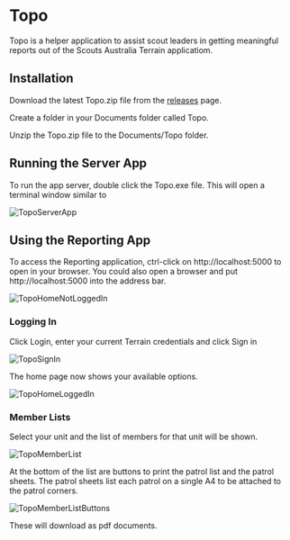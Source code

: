 # Topo
Topo is a helper application to assist scout leaders in getting meaningful reports out of the Scouts Australia Terrain applicatiom.
## Installation
Download the latest Topo.zip file from the [releases](https://github.com/NomisNostab/Topo/releases) page.

Create a folder in your Documents folder called Topo.

Unzip the Topo.zip file to the Documents/Topo folder.
## Running the Server App
To run the app server, double click the Topo.exe file.
This will open a terminal window similar to

![TopoServerApp](https://user-images.githubusercontent.com/65288066/161207943-1112f345-5fa0-4029-ae4b-06ca799ede5d.png)

## Using the Reporting App
To access the Reporting application, ctrl-click on http://localhost:5000 to open in your browser.
You could also open a browser and put http://localhost:5000 into the address bar.

![TopoHomeNotLoggedIn](https://user-images.githubusercontent.com/65288066/161208376-ae1d8772-e919-4c08-a568-13a634bb73d8.png)

### Logging In
Click Login, enter your current Terrain credentials and click Sign in

![TopoSignIn](https://user-images.githubusercontent.com/65288066/161208631-9a1bc3f1-fb6c-406b-a96e-f24f0728a306.png)

The home page now shows your available options.

![TopoHomeLoggedIn](https://user-images.githubusercontent.com/65288066/161208959-8749c575-2ee3-4a25-80ab-91a1870a2486.png)
### Member Lists
Select your unit and the list of members for that unit will be shown.

![TopoMemberList](https://user-images.githubusercontent.com/65288066/161209986-8338de3b-e5e3-4cef-a69d-ae15e10cc672.png)

At the bottom of the list are buttons to print the patrol list and the patrol sheets.
The patrol sheets list each patrol on a single A4 to be attached to the patrol corners.

![TopoMemberListButtons](https://user-images.githubusercontent.com/65288066/161210350-28a24a28-0cce-44ab-8009-365919552627.png)

These will download as pdf documents.


